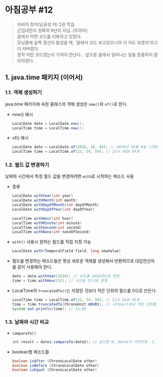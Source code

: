 # 아침공부 #12
>자바의 정석(남궁성 저) 2권 학습  
>군입대한지 정확히 8년이 지남..(무의미)  
>꿈에서 어떤 코드를 리뷰하고 있었다.  
>모닝콜에 살짝 정신이 들었을 때, '꿈에서 코드 보고있으니까 더 자도 되겠지'라고 더 자버렸다.  
>정작 어떤 코드였는지 기억이 안난다... 앞으론 꿈에서 일어나는 일을 존중하지 말아야겠다.

## 1. java.time 패키지 (이어서)

### 1.1. 객체 생성하기
java.time 패키지에 속한 클래스의 객체 생성은 `now()`와 `of()`로 한다.
- now() 예시
  ~~~java
  LocalDate date = LocalDate.now();
  LocalTime time = LocalTime.now();
  ~~~
- of() 예시
  ~~~java
  LocalDate date = LocalDate.of(2010, 10, 04); // 2010년 10월 4일 (군입대날ㅋ)
  LocalTime time = LocalTime.of(23, 59, 59); // 23시 59분 59초
  ~~~
  
### 1.2. 필드 값 변경하기
날짜와 시간에서 특정 필드 값을 변경하려면 `with`로 시작하는 메소드 사용
- 종류
  ~~~java
  LocalDate withYear(int year)  
  LocalDate withMonth(int month)  
  LocalDate withDayOfMonth(int dayOfMonth)  
  LocalDate withDayOfYear(int dayOfYear)  
    
  LocalTime withHour(int hour)  
  LocalTime withMinute(int minute)  
  LocalTime withSecond(int second)  
  LocalTime withNano(int nanoOfSecond)
  ~~~
- `with()` 사용시 원하는 필드를 직접 지정 가능
  ~~~java
  LocalDate with(TemporalField field, long newValue)
  ~~~
- 필드를 변경하는 메소드들은 항상 새로운 객체를 생성해서 반환하므로 대입연산자를 같이 사용해야 한다.
  ~~~java
  date = date.withYear(2018); // 년도를 2018년으로 변경
  time = time.withHour(12); // 시간을 12시로 변경
  ~~~
- LocalTime의 `truncatedTo()`는 지정된 것보다 작은 단위의 필드를 0으로 만든다.
  ~~~java
  LocalTime time = LocalTime.of(12, 34, 56); // 12시 34분 56초
  time = time.truncatedTo(ChronoUnit.HOURS); // 시(hour)보다 작은 단위를 0으로
  System.out.println(time); // 12:00
  ~~~

### 1.3. 날짜와 시간 비교
- `compareTo()`
  ~~~java
  int result = date1.compareTo(date2); // 같으면 0, date1이 이전이면 -1, 이후면 1
  ~~~
- boolean형 메소드들
  ~~~java
  boolean isAfter (ChronoLocalDate other)
  boolean isBefore (ChronoLocalDate other)
  boolean isEqual (ChronoLocalDate other)
  ~~~
